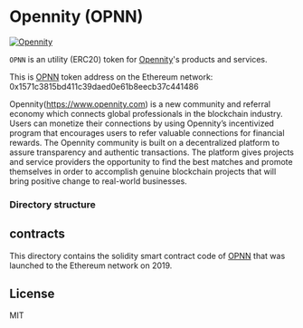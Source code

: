 # Opennity (OPNN)

[![Opennity](https://www.opennity.com/white-paper/opennity-banner.jpg)](https://www.opennity.com)

`OPNN` is an utility (ERC20) token for [Opennity](https://www.opennity.com)'s products and services.

This is [OPNN](https://etherscan.io/token/0xa829f97373069ee5d23175e4105df8fd49238be7) token address on the Ethereum network: 0x1571c3815bd411c39daed0e61b8eecb37c441486

Opennity(https://www.opennity.com) is a new community and referral economy which connects global professionals in the blockchain industry. Users can monetize their connections by using Opennity’s incentivized program that encourages users to refer valuable connections for financial rewards. The Opennity community is built on a decentralized platform to assure transparency and authentic transactions. The platform gives projects and service providers the opportunity to find the best matches and promote themselves in order to accomplish genuine blockchain projects that will bring positive change to real-world businesses.

### Directory structure 

## contracts

This directory contains the solidity smart contract code of [OPNN](https://etherscan.io/address/0xa829f97373069ee5d23175e4105df8fd49238be7) that was launched to the Ethereum network on 2019.  

License
----

MIT
